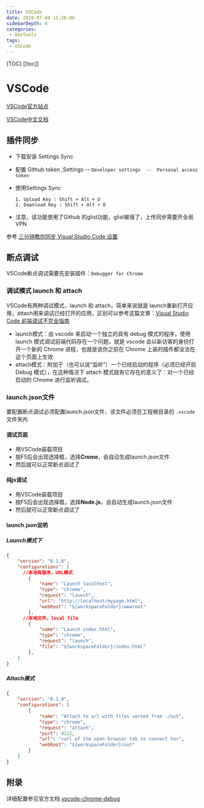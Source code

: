 ```yaml
---
title: VSCode
date: 2019-07-04 15:26:06
sidebarDepth: 4
categories: 
 - DevTools
tags: 
 - VSCode
---
```

[TOC]
[[toc]]

# VSCode

[VSCode官方站点](https://code.visualstudio.com/)

[VSCode中文文档](https://jeasonstudio.gitbooks.io/vscode-cn-doc/content/)



## 插件同步

* 下载安装 Settings Sync

* 配置 Github token ,Settings -- `Developer settings  --  Personal access token`

* 使用Settings Sync

  ```
  1. Upload Key : Shift + Alt + U
  2. Download Key : Shift + Alt + D
  ```

* 注意，该功能使用了Github 的glist功能，glist被墙了，上传同步需要开全局VPN

参考 [三分钟教你同步 Visual Studio Code 设置](https://juejin.im/post/5b9b5a6f6fb9a05d22728e36)



## 断点调试

VSCode断点调试需要先安装插件：`Debugger for Chrome`

### 调试模式 launch 和 attach

VSCode有两种调试模式，launch 和 attach，简单来说就是 launch重新打开应用，attach用来调试已经打开的应用，区别可以参考这篇文章：[Visual Studio Code 前端调试不完全指南](https://jerryzou.com/posts/vscode-debug-guide/) 

- launch模式：由 vscode 来启动一个独立的具有 debug 模式的程序，使用 launch 模式调试前端代码存在一个问题，就是 vscode 会以新访客的身份打开一个新的 Chrome 进程，也就是说你之前在 Chrome 上装的插件都没法在这个页面上生效
- attach模式：附加于（也可以说“监听”）一个已经启动的程序（必须已经开启 Debug 模式），在这种情况下 attach 模式就有它存在的意义了：对一个已经启动的 Chrome 进行监听调试。 

### launch.json文件

要配置断点调试必须配置launch.json文件，该文件必须在工程根目录的 `.vscode`文件夹内

#### 调试页面

* 用VSCode装载项目
* 按F5后会出现选择框，选择**Crome**，会自动生成launch.json文件
* 然后就可以正常断点调试了

#### 纯js调试

* 用VSCode装载项目
* 按F5后会出现选择框，选择**Node.js**，会自动生成launch.json文件
* 然后就可以正常断点调试了

#### launch.json说明

##### Launch模式下

```json
{
    "version": "0.1.0",
    "configurations": [
      //本地有服务，URL模式
        {
            "name": "Launch localhost",
            "type": "chrome",
            "request": "launch",
            "url": "http://localhost/mypage.html",
            "webRoot": "${workspaceFolder}/wwwroot"
        },
      //本地文件，local file
        {
            "name": "Launch index.html",
            "type": "chrome",
            "request": "launch",
            "file": "${workspaceFolder}/index.html"
        },
    ]
}
```

##### Attach模式

```json
{
    "version": "0.1.0",
    "configurations": [
        {
            "name": "Attach to url with files served from ./out",
            "type": "chrome",
            "request": "attach",
            "port": 9222,
            "url": "<url of the open browser tab to connect to>",
            "webRoot": "${workspaceFolder}/out"
        }
    ]
}
```



## 附录

详细配置参见官方文档 [vscode-chrome-debug](https://github.com/Microsoft/vscode-chrome-debug/blob/master/README.md)

